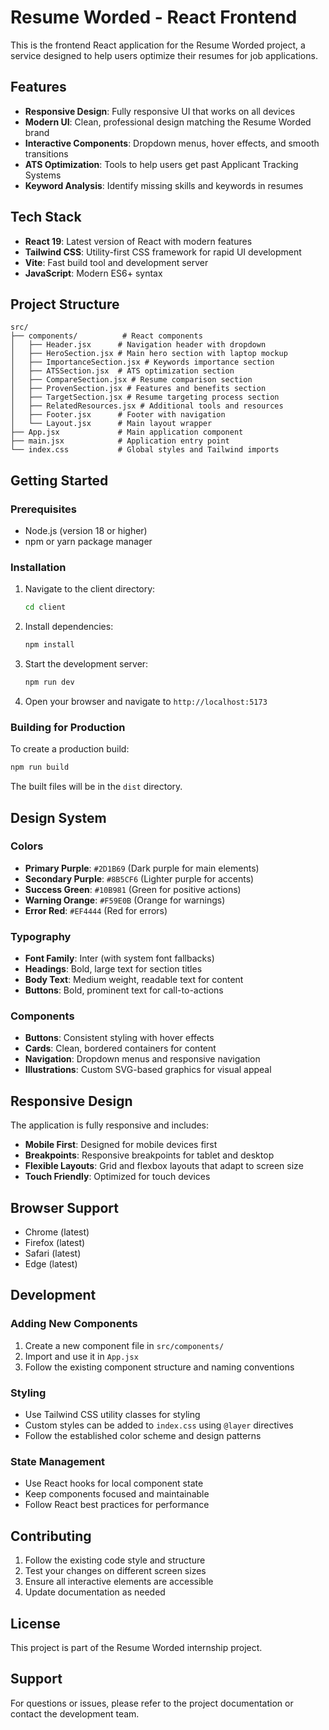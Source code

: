 # Resume Worded - React Frontend

This is the frontend React application for the Resume Worded project, a service designed to help users optimize their resumes for job applications.

## Features

- **Responsive Design**: Fully responsive UI that works on all devices
- **Modern UI**: Clean, professional design matching the Resume Worded brand
- **Interactive Components**: Dropdown menus, hover effects, and smooth transitions
- **ATS Optimization**: Tools to help users get past Applicant Tracking Systems
- **Keyword Analysis**: Identify missing skills and keywords in resumes

## Tech Stack

- **React 19**: Latest version of React with modern features
- **Tailwind CSS**: Utility-first CSS framework for rapid UI development
- **Vite**: Fast build tool and development server
- **JavaScript**: Modern ES6+ syntax

## Project Structure

```
src/
├── components/          # React components
│   ├── Header.jsx      # Navigation header with dropdown
│   ├── HeroSection.jsx # Main hero section with laptop mockup
│   ├── ImportanceSection.jsx # Keywords importance section
│   ├── ATSSection.jsx  # ATS optimization section
│   ├── CompareSection.jsx # Resume comparison section
│   ├── ProvenSection.jsx # Features and benefits section
│   ├── TargetSection.jsx # Resume targeting process section
│   ├── RelatedResources.jsx # Additional tools and resources
│   ├── Footer.jsx      # Footer with navigation
│   └── Layout.jsx      # Main layout wrapper
├── App.jsx             # Main application component
├── main.jsx            # Application entry point
└── index.css           # Global styles and Tailwind imports
```

## Getting Started

### Prerequisites

- Node.js (version 18 or higher)
- npm or yarn package manager

### Installation

1. Navigate to the client directory:
   ```bash
   cd client
   ```

2. Install dependencies:
   ```bash
   npm install
   ```

3. Start the development server:
   ```bash
   npm run dev
   ```

4. Open your browser and navigate to `http://localhost:5173`

### Building for Production

To create a production build:

```bash
npm run build
```

The built files will be in the `dist` directory.

## Design System

### Colors

- **Primary Purple**: `#2D1B69` (Dark purple for main elements)
- **Secondary Purple**: `#8B5CF6` (Lighter purple for accents)
- **Success Green**: `#10B981` (Green for positive actions)
- **Warning Orange**: `#F59E0B` (Orange for warnings)
- **Error Red**: `#EF4444` (Red for errors)

### Typography

- **Font Family**: Inter (with system font fallbacks)
- **Headings**: Bold, large text for section titles
- **Body Text**: Medium weight, readable text for content
- **Buttons**: Bold, prominent text for call-to-actions

### Components

- **Buttons**: Consistent styling with hover effects
- **Cards**: Clean, bordered containers for content
- **Navigation**: Dropdown menus and responsive navigation
- **Illustrations**: Custom SVG-based graphics for visual appeal

## Responsive Design

The application is fully responsive and includes:

- **Mobile First**: Designed for mobile devices first
- **Breakpoints**: Responsive breakpoints for tablet and desktop
- **Flexible Layouts**: Grid and flexbox layouts that adapt to screen size
- **Touch Friendly**: Optimized for touch devices

## Browser Support

- Chrome (latest)
- Firefox (latest)
- Safari (latest)
- Edge (latest)

## Development

### Adding New Components

1. Create a new component file in `src/components/`
2. Import and use it in `App.jsx`
3. Follow the existing component structure and naming conventions

### Styling

- Use Tailwind CSS utility classes for styling
- Custom styles can be added to `index.css` using `@layer` directives
- Follow the established color scheme and design patterns

### State Management

- Use React hooks for local component state
- Keep components focused and maintainable
- Follow React best practices for performance

## Contributing

1. Follow the existing code style and structure
2. Test your changes on different screen sizes
3. Ensure all interactive elements are accessible
4. Update documentation as needed

## License

This project is part of the Resume Worded internship project.

## Support

For questions or issues, please refer to the project documentation or contact the development team.
